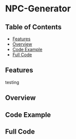 # NPC-Generator
## Table of Contents
-  [Features](#-features)
-  [Overview](#-overview)
-  [Code Example](#-code-example)
-  [Full Code](#-full-code)
## Features
testing


## Overview
## Code Example
## Full Code
